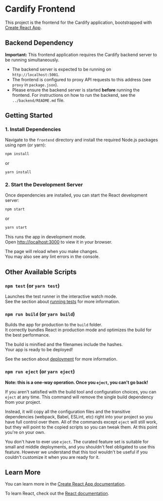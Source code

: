 # Cardify Frontend

This project is the frontend for the Cardify application, bootstrapped with [Create React App](https://github.com/facebook/create-react-app).

## Backend Dependency

**Important:** This frontend application requires the Cardify backend server to be running simultaneously.

*   The backend server is expected to be running on `http://localhost:5001`.
*   The frontend is configured to proxy API requests to this address (see `proxy` in `package.json`).
*   Please ensure the backend server is started **before** running the frontend. For instructions on how to run the backend, see the `../backend/README.md` file.

## Getting Started

### 1. Install Dependencies

Navigate to the `frontend` directory and install the required Node.js packages using npm (or yarn):

```bash
npm install
```
or
```bash
yarn install
```

### 2. Start the Development Server

Once dependencies are installed, you can start the React development server:

```bash
npm start
```
or
```bash
yarn start
```

This runs the app in development mode.\
Open [http://localhost:3000](http://localhost:3000) to view it in your browser.

The page will reload when you make changes.\
You may also see any lint errors in the console.

## Other Available Scripts

### `npm test` (or `yarn test`)

Launches the test runner in the interactive watch mode.\
See the section about [running tests](https://facebook.github.io/create-react-app/docs/running-tests) for more information.

### `npm run build` (or `yarn build`)

Builds the app for production to the `build` folder.\
It correctly bundles React in production mode and optimizes the build for the best performance.

The build is minified and the filenames include the hashes.\
Your app is ready to be deployed!

See the section about [deployment](https://facebook.github.io/create-react-app/docs/deployment) for more information.

### `npm run eject` (or `yarn eject`)

**Note: this is a one-way operation. Once you `eject`, you can't go back!**

If you aren't satisfied with the build tool and configuration choices, you can `eject` at any time. This command will remove the single build dependency from your project.

Instead, it will copy all the configuration files and the transitive dependencies (webpack, Babel, ESLint, etc) right into your project so you have full control over them. All of the commands except `eject` will still work, but they will point to the copied scripts so you can tweak them. At this point you're on your own.

You don't have to ever use `eject`. The curated feature set is suitable for small and middle deployments, and you shouldn't feel obligated to use this feature. However we understand that this tool wouldn't be useful if you couldn't customize it when you are ready for it.

## Learn More

You can learn more in the [Create React App documentation](https://facebook.github.io/create-react-app/docs/getting-started).

To learn React, check out the [React documentation](https://reactjs.org/).
